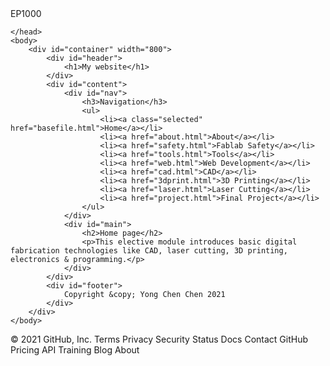 <html>
<head>
EP1000
</head>
<body>

<html>
	<head>
		<title>Digital Fab Elective Sample Website</title>

	</head>
	<body>
		<div id="container" width="800">
			<div id="header">
				<h1>My website</h1>
			</div>
			<div id="content">
				<div id="nav">
					<h3>Navigation</h3>
					<ul>
						<li><a class="selected" href="basefile.html">Home</a></li>
						<li><a href="about.html">About</a></li>
						<li><a href="safety.html">Fablab Safety</a></li>
						<li><a href="tools.html">Tools</a></li>
						<li><a href="web.html">Web Development</a></li>
						<li><a href="cad.html">CAD</a></li>
						<li><a href="3dprint.html">3D Printing</a></li>
						<li><a href="laser.html">Laser Cutting</a></li>
						<li><a href="project.html">Final Project</a></li>
					</ul>
				</div>
				<div id="main">
					<h2>Home page</h2>
					<p>This elective module introduces basic digital fabrication technologies like CAD, laser cutting, 3D printing, electronics & programming.</p>
				</div>
			</div>
			<div id="footer">
				Copyright &copy; Yong Chen Chen 2021
			</div>
		</div>
	</body>
</html>
© 2021 GitHub, Inc.
Terms
Privacy
Security
Status
Docs
Contact GitHub
Pricing
API
Training
Blog
About
